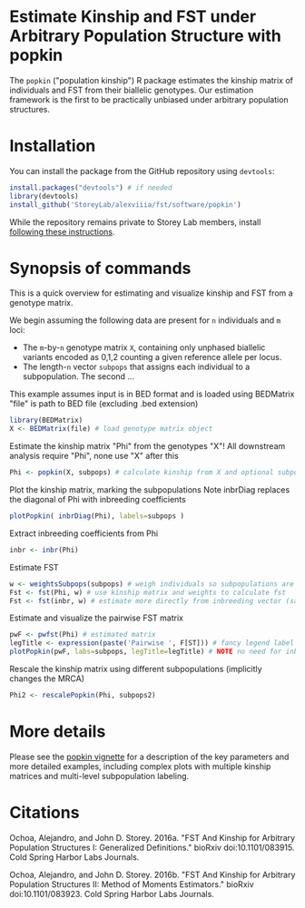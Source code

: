 Estimate Kinship and FST under Arbitrary Population Structure with popkin
===

The `popkin` ("population kinship") R package estimates the kinship matrix of individuals and FST from their biallelic genotypes.
Our estimation framework is the first to be practically unbiased under arbitrary population structures.

Installation
===

You can install the package from the GitHub repository using `devtools`:

```R
install.packages("devtools") # if needed
library(devtools)
install_github('StoreyLab/alexviiia/fst/software/popkin')
```

While the repository remains private to Storey Lab members, install [following these instructions](https://github.com/StoreyLab/misc/blob/master/github.md).

Synopsis of commands
===

This is a quick overview for estimating and visualize kinship and FST from a genotype matrix.

We begin assuming the following data are present for `n` individuals and `m` loci:
* The `m`-by-`n` genotype matrix `X`, containing only unphased biallelic variants encoded as 0,1,2 counting a given reference allele per locus.
* The length-`n` vector `subpops` that assigns each individual to a subpopulation.
The second ...

This example assumes input is in BED format and is loaded using BEDMatrix "file" is path to BED file (excluding .bed extension)
```R
library(BEDMatrix)
X <- BEDMatrix(file) # load genotype matrix object
```

Estimate the kinship matrix "Phi" from the genotypes "X"!
All downstream analysis require "Phi", none use "X" after this
```R
Phi <- popkin(X, subpops) # calculate kinship from X and optional subpop labels
```

Plot the kinship matrix, marking the subpopulations
Note inbrDiag replaces the diagonal of Phi with inbreeding coefficients
```R
plotPopkin( inbrDiag(Phi), labels=subpops )
```

Extract inbreeding coefficients from Phi
```R
inbr <- inbr(Phi)
```

Estimate FST
```R
w <- weightsSubpops(subpops) # weigh individuals so subpopulations are balanced
Fst <- fst(Phi, w) # use kinship matrix and weights to calculate fst
Fst <- fst(inbr, w) # estimate more directly from inbreeding vector (same result)
```

Estimate and visualize the pairwise FST matrix
```R
pwF <- pwfst(Phi) # estimated matrix
legTitle <- expression(paste('Pairwise ', F[ST])) # fancy legend label
plotPopkin(pwF, labs=subpops, legTitle=legTitle) # NOTE no need for inbrDiag() here!
```

Rescale the kinship matrix using different subpopulations (implicitly changes the MRCA)
```R
Phi2 <- rescalePopkin(Phi, subpops2)
```


More details
===

Please see the [popkin vignette](https://github.com/StoreyLab/alexviiia/blob/master/fst/software/popkin/inst/doc/popkin.pdf) for a description of the key parameters and more detailed examples, including complex plots with multiple kinship matrices and multi-level subpopulation labeling.

Citations
===

Ochoa, Alejandro, and John D. Storey. 2016a. "FST And Kinship for Arbitrary Population Structures I: Generalized Definitions." bioRxiv doi:10.1101/083915. Cold Spring Harbor Labs Journals.

Ochoa, Alejandro, and John D. Storey. 2016b. "FST And Kinship for Arbitrary Population Structures II: Method of Moments Estimators." bioRxiv doi:10.1101/083923. Cold Spring Harbor Labs Journals.
